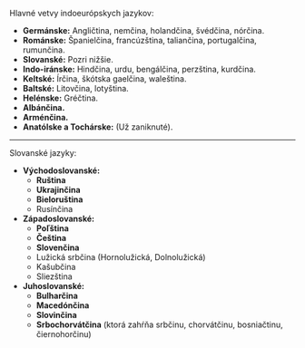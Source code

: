 
Hlavné vetvy indoeurópskych jazykov:

- **Germánske:** Angličtina, nemčina, holandčina, švédčina, nórčina.
- **Románske:** Španielčina, francúzština, taliančina, portugalčina, rumunčina.
- **Slovanské:** Pozri nižšie.
- **Indo-iránske:** Hindčina, urdu, bengálčina, perzština, kurdčina.
- **Keltské:** Írčina, škótska gaelčina, waleština.
- **Baltské:** Litovčina, lotyština.
- **Helénske:** Gréčtina.
- **Albánčina.**
- **Arménčina.**
- **Anatólske a Tochárske:** (Už zaniknuté).

---

Slovanské jazyky:

- **Východoslovanské:**
    - **Ruština**
    - **Ukrajinčina**
    - **Bieloruština**
    - Rusínčina
- **Západoslovanské:**
    - **Poľština**
    - **Čeština**
    - **Slovenčina**
    - Lužická srbčina (Hornolužická, Dolnolužická)
    - Kašubčina
    - Sliezština
- **Juhoslovanské:**
    - **Bulharčina**
    - **Macedónčina**
    - **Slovinčina**
    - **Srbochorvátčina** (ktorá zahŕňa srbčinu, chorvátčinu, bosniačtinu, čiernohorčinu)
